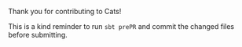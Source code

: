 Thank you for contributing to Cats!

This is a kind reminder to run `sbt prePR` and commit the changed files before submitting. 


